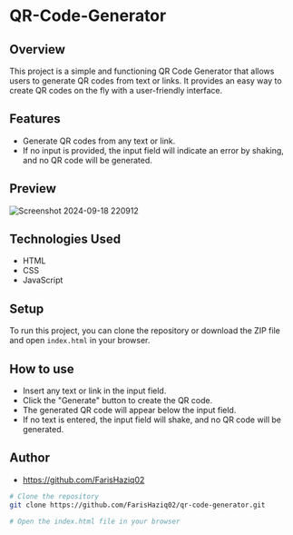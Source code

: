 # QR-Code-Generator

## Overview
This project is a simple and functioning QR Code Generator that allows users to generate QR codes from text or links. It provides an easy way to create QR codes on the fly with a user-friendly interface.

## Features
- Generate QR codes from any text or link.
- If no input is provided, the input field will indicate an error by shaking, and no QR code will be generated.

## Preview
![Screenshot 2024-09-18 220912](https://github.com/user-attachments/assets/5134a3dc-0122-453e-bcd8-a49ee6311181)

## Technologies Used
- HTML
- CSS
- JavaScript

## Setup
To run this project, you can clone the repository or download the ZIP file and open `index.html` in your browser.

## How to use
- Insert any text or link in the input field.
- Click the "Generate" button to create the QR code.
- The generated QR code will appear below the input field.
- If no text is entered, the input field will shake, and no QR code will be generated.

## Author
- https://github.com/FarisHaziq02

```bash
# Clone the repository
git clone https://github.com/FarisHaziq02/qr-code-generator.git

# Open the index.html file in your browser

